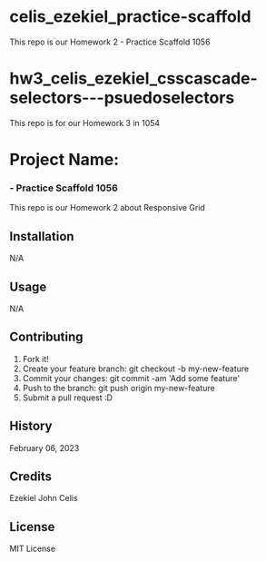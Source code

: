 # celis_ezekiel_practice-scaffold
This repo is our Homework 2 - Practice Scaffold 1056


# hw3_celis_ezekiel_csscascade-selectors---psuedoselectors
This repo is for our Homework 3 in 1054 

# Project Name:  
### - Practice Scaffold 1056
 This repo is our Homework 2 about Responsive Grid


## Installation 

N/A 

## Usage 

N/A

## Contributing

1. Fork it!
2. Create your feature branch: git checkout -b my-new-feature
3. Commit your changes: git commit -am 'Add some feature'
4. Push to the branch: git push origin my-new-feature
5. Submit a pull request :D


## History

February 06, 2023

## Credits 

Ezekiel John Celis

## License 

MIT License












